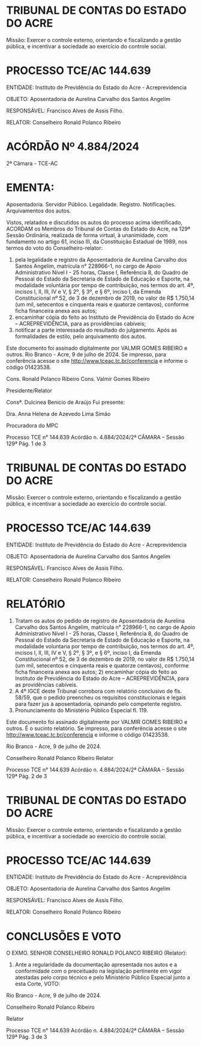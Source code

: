 # TRIBUNAL DE CONTAS DO ESTADO DO ACRE

Missão: Exercer o controle externo, orientando e fiscalizando a gestão pública, e incentivar a sociedade ao exercício do controle social.

# PROCESSO TCE/AC 144.639

ENTIDADE: Instituto de Previdência do Estado do Acre - Acreprevidencia

OBJETO: Aposentadoria de Aurelina Carvalho dos Santos Angelim

RESPONSÁVEL: Francisco Alves de Assis Filho.

RELATOR: Conselheiro Ronald Polanco Ribeiro

# ACÓRDÃO Nº 4.884/2024

2ª Câmara - TCE-AC

# EMENTA:

Aposentadoria. Servidor Público. Legalidade. Registro. Notificações. Arquivamentos dos autos.

Vistos, relatados e discutidos os autos do processo acima identificado, ACORDAM os Membros do Tribunal de Contas do Estado do Acre, na 129ª Sessão Ordinária, realizada de forma virtual, à unanimidade, com fundamento no artigo 61, inciso III, da Constituição Estadual de 1989, nos termos do voto do Conselheiro-relator:

1. pela legalidade e registro da Aposentadoria de Aurelina Carvalho dos Santos Angelim, matrícula n° 228966-1, no cargo de Apoio Administrativo Nível I - 25 horas, Classe I, Referência 8, do Quadro de Pessoal do Estado da Secretaria de Estado de Educação e Esporte, na modalidade voluntária por tempo de contribuição, nos termos do art. 4º, incisos I, II, III, IV e V, § 2º, § 3º, e § 6º, inciso I, da Emenda Constitucional nº 52, de 3 de dezembro de 2019, no valor de R$ 1.750,14 (um mil, setecentos e cinquenta reais e quatorze centavos), conforme ficha financeira anexa aos autos;
2. encaminhar cópia do feito ao Instituto de Previdência do Estado do Acre – ACREPREVIDÊNCIA, para as providências cabíveis;
3. notificar a parte interessada do resultado do julgamento. Após as formalidades de estilo, pelo arquivamento dos autos.

Este documento foi assinado digitalmente por VALMIR GOMES RIBEIRO e outros. Rio Branco - Acre, 9 de julho de 2024. Se impresso, para conferência acesse o site http://www.tceac.tc.br/conferencia e informe o código 01423538.

Cons. Ronald Polanco Ribeiro                              Cons. Valmir Gomes Ribeiro

Presidente/Relator

Consª. Dulcinea Benicio de Araújo                         Fui presente:

Dra. Anna Helena de Azevedo Lima Simão

Procuradora do MPC

Processo TCE n° 144.639 Acórdão n. 4.884/2024/2ª CÂMARA – Sessão 129ª                            Pág. 1 de 3

# TRIBUNAL DE CONTAS DO ESTADO DO ACRE

Missão: Exercer o controle externo, orientando e fiscalizando a gestão pública, e incentivar a sociedade ao exercício do controle social.

# PROCESSO TCE/AC 144.639

ENTIDADE: Instituto de Previdência do Estado do Acre - Acreprevidencia

OBJETO: Aposentadoria de Aurelina Carvalho dos Santos Angelim

RESPONSÁVEL: Francisco Alves de Assis Filho.

RELATOR: Conselheiro Ronald Polanco Ribeiro

# RELATÓRIO

1. Tratam os autos do pedido de registro de Aposentadoria de Aurelina Carvalho dos Santos Angelim, matrícula n° 228966-1, no cargo de Apoio Administrativo Nível I - 25 horas, Classe I, Referência 8, do Quadro de Pessoal do Estado da Secretaria de Estado de Educação e Esporte, na modalidade voluntaria por tempo de contribuição, nos termos do art. 4º, incisos I, II, III, IV e V, § 2º, § 3º, e § 6º, inciso I, da Emenda Constitucional nº 52, de 3 de dezembro de 2019, no valor de R$ 1.750,14 (um mil, setecentos e cinquenta reais e quatorze centavos), conforme ficha financeira anexa aos autos; 2) encaminhar cópia do feito ao Instituto de Previdência do Estado do Acre – ACREPREVIDÊNCIA, para as providências cabíveis.
2. A 4º IGCE deste Tribunal corrobora com relatório conclusivo de fls. 58/59, que o pedido preencheu os requisitos constitucionais e legais para fazer jus à aposentadoria, opinando pelo competente registro.
3. Pronunciamento do Ministério Público Especial fl. 119.

Este documento foi assinado digitalmente por VALMIR GOMES RIBEIRO e outros. É o sucinto relatório. Se impresso, para conferência acesse o site http://www.tceac.tc.br/conferencia e informe o código 01423538.

Rio Branco - Acre, 9 de julho de 2024.

Conselheiro Ronald Polanco Ribeiro
Relator

Processo TCE n° 144.639 Acórdão n. 4.884/2024/2ª CÂMARA – Sessão 129ª Pág. 2 de 3

# TRIBUNAL DE CONTAS DO ESTADO DO ACRE

Missão: Exercer o controle externo, orientando e fiscalizando a gestão pública, e incentivar a sociedade ao exercício do controle social.

# PROCESSO TCE/AC 144.639

ENTIDADE: Instituto de Previdência do Estado do Acre - Acreprevidência

OBJETO: Aposentadoria de Aurelina Carvalho dos Santos Angelim

RESPONSÁVEL: Francisco Alves de Assis Filho.

RELATOR: Conselheiro Ronald Polanco Ribeiro

# CONCLUSÕES E VOTO

O EXMO. SENHOR CONSELHEIRO RONALD POLANCO RIBEIRO (Relator):

1. Ante a regularidade da documentação apresentada nos autos e a conformidade com o preceituado na legislação pertinente em vigor atestadas pelo corpo técnico e pelo Ministério Público Especial junto a esta Corte, VOTO:

Rio Branco - Acre, 9 de julho de 2024.

Conselheiro Ronald Polanco Ribeiro

Relator

Processo TCE n° 144.639 Acórdão n. 4.884/2024/2ª CÂMARA – Sessão 129ª Pág. 3 de 3

